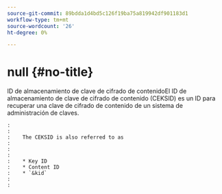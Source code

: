 ```yaml
---
source-git-commit: 89bdda1d4bd5c126f19ba75a819942df901183d1
workflow-type: tm+mt
source-wordcount: '26'
ht-degree: 0%

---
```



# null {#no-title}

ID de almacenamiento de clave de cifrado de contenidoEl ID de almacenamiento de clave de cifrado de contenido (CEKSID) es un ID para recuperar una clave de cifrado de contenido de un sistema de administración de claves.

```
:    
:    
:    The CEKSID is also referred to as
:    
:    
:    
:    * Key ID
:    * Content ID
:    * `&kid`
:    
:    
```
